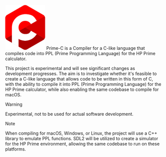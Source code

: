 <img src="https://raw.githubusercontent.com/Insoft-UK/Prime-C/main/assets/Prime-C_Logo.svg" style="width: 128px" />
Prime-C is a Compiler for a C-like language that compiles code into PPL (Prime Programming Language) for the HP Prime calculator.

This project is experimental and will see significant changes as development progresses. The aim is to investigate whether it's feasible to create a C-like language that allows code to be written in this form of C, with the ability to compile it into PPL (Prime Programming Language) for the HP Prime calculator, while also enabling the same codebase to compile for macOS.

>[!WARNING]
Experimental, not to be used for actual software development.

>[!NOTE]
When compiling for macOS, Windows, or Linux, the project will use a C++ library to emulate PPL functions. SDL2 will be utilized to create a simulator for the HP Prime environment, allowing the same codebase to run on these platforms.
